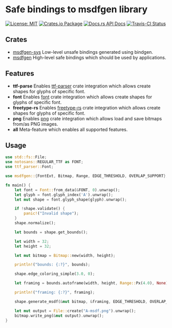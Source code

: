 # Safe bindings to msdfgen library

[![License: MIT](https://img.shields.io/badge/License-MIT-brightgreen.svg)](https://opensource.org/licenses/MIT)
[![Crates.io Package](https://img.shields.io/crates/v/msdfgen.svg?style=popout)](https://crates.io/crates/msdfgen)
[![Docs.rs API Docs](https://docs.rs/msdfgen/badge.svg)](https://docs.rs/msdfgen)
[![Travis-CI Status](https://travis-ci.com/katyo/msdfgen-rs.svg?branch=master)](https://travis-ci.com/katyo/msdfgen-rs)

## Crates

- [msdfgen-sys](https://crates.io/crates/msdfgen-sys) Low-level unsafe bindings generated using bindgen.
- [msdfgen](https://crates.io/crates/msdfgen) High-level safe bindings which should be used by applications.

## Features

- __ttf-parse__ Enables [ttf-parser](https://crates.io/crates/ttf-parser) crate integration which allows create shapes for glyphs of specific font.
- __font__ Enables [font](https://crates.io/crates/font) crate integration which allows create shapes for glyphs of specific font.
- __freetype-rs__ Enables [freetype-rs](https://crates.io/crates/freetype-rs) crate integration which allows create shapes for glyphs of specific font.
- __png__ Enables [png](https://crates.io/crates/png) crate integration which allows load and save bitmaps from/as PNG images.
- __all__ Meta-feature which enables all supported features.

## Usage

```rust
use std::fs::File;
use notosans::REGULAR_TTF as FONT;
use ttf_parser::Font;

use msdfgen::{FontExt, Bitmap, Range, EDGE_THRESHOLD, OVERLAP_SUPPORT};

fn main() {
    let font = Font::from_data(&FONT, 0).unwrap();
    let glyph = font.glyph_index('A').unwrap();
    let mut shape = font.glyph_shape(glyph).unwrap();

    if !shape.validate() {
        panic!("Invalid shape");
    }
    shape.normalize();

    let bounds = shape.get_bounds();

    let width = 32;
    let height = 32;

    let mut bitmap = Bitmap::new(width, height);

    println!("bounds: {:?}", bounds);

    shape.edge_coloring_simple(3.0, 0);

    let framing = bounds.autoframe(width, height, Range::Px(4.0), None).unwrap();

    println!("framing: {:?}", framing);

    shape.generate_msdf(&mut bitmap, &framing, EDGE_THRESHOLD, OVERLAP_SUPPORT);

    let mut output = File::create("A-msdf.png").unwrap();
    bitmap.write_png(&mut output).unwrap();
}
```
